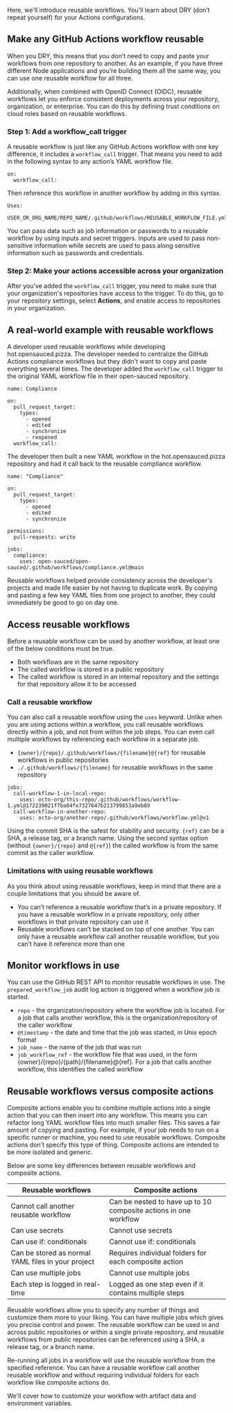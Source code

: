 Here, we'll introduce reusable workflows. You'll learn about DRY (don’t repeat yourself) for your Actions configurations.

## Make any GitHub Actions workflow reusable

When you DRY, this means that you don’t need to copy and paste your workflows from one repository to another. As an example, if you have three different Node applications and you’re building them all the same way, you can use one reusable workflow for all three.

Additionally, when combined with OpenID Connect (OIDC), reusable workflows let you enforce consistent deployments across your repository, organization, or enterprise. You can do this by defining trust conditions on cloud roles based on reusable workflows.

### Step 1: Add a workflow_call trigger

A reusable workflow is just like any GitHub Actions workflow with one key difference, it includes a `workflow_call` trigger. That means you need to add in the following syntax to any action’s YAML workflow file.

```
on:
  workflow_call:
```

Then reference this workflow in another workflow by adding in this syntax.

```
Uses:
  USER_OR_ORG_NAME/REPO_NAME/.github/workflows/REUSABLE_WORKFLOW_FILE.yml@TAG_OR_BRANCH
```

You can pass data such as job information or passwords to a reusable workflow by using inputs and secret triggers. Inputs are used to pass non-sensitive information while secrets are used to pass along sensitive information such as passwords and credentials.

### Step 2: Make your actions accessible across your organization

After you've added the `workflow_call` trigger, you need to make sure that your organization's repositories have access to the trigger. To do this, go to your repository settings, select **Actions**, and enable access to repositories in your organization.

## A real-world example with reusable workflows

A developer used reusable workflows while developing hot.opensauced.pizza. The developer needed to centralize the GitHub Actions compliance workflows but they didn't want to copy and paste everything several times. The developer added the `workflow_call` trigger to the original YAML workflow file in their open-sauced repository.

```
name: Compliance

on:
  pull_request_target:
    types:
      - opened
      - edited
      - synchronize
      - reopened
  workflow_call:
```

The developer then built a new YAML workflow in the hot.opensauced.pizza repository and had it call back to the reusable compliance workflow.

```
name: "Compliance"

on:
  pull_request_target:
    types:
      - opened
      - edited
      - synchronize

permissions:
  pull-requests: write

jobs:
  compliance:
    uses: open-sauced/open-sauced/.github/workflows/compliance.yml@main
```

Reusable workflows helped provide consistency across the developer's projects and made life easier by not having to duplicate work. By copying and pasting a few key YAML files from one project to another, they could immediately be good to go on day one.

## Access reusable workflows

Before a reusable workflow can be used by another workflow, at least one of the below conditions must be true.

- Both workflows are in the same repository
- The called workflow is stored in a public repository
- The called workflow is stored in an internal repository and the settings for that repository allow it to be accessed

### Call a reusable workflow

You can also call a reusable workflow using the `uses` keyword. Unlike when you are using actions within a workflow, you call reusable workflows directly within a job, and not from within the job steps. You can even call multiple workflows by referencing each workflow in a separate job.

- `{owner}/{repo}/.github/workflows/{filename}@{ref}` for reusable workflows in public repositories
- `./.github/workflows/{filename}` for reusable workflows in the same repository

```
jobs:
  call-workflow-1-in-local-repo:
    uses: octo-org/this-repo/.github/workflows/workflow-1.yml@172239021f7ba04fe7327647b213799853a9eb89
  call-workflow-in-another-repo:
    uses: octo-org/another-repo/.github/workflows/workflow.yml@v1
```

Using the commit SHA is the safest for stability and security. `{ref}` can be a SHA, a release tag, or a branch name. Using the second syntax option (without `{owner}/{repo}` and `@{ref}`) the called workflow is from the same commit as the caller workflow.

### Limitations with using reusable workflows

As you think about using reusable workflows, keep in mind that there are a couple limitations that you should be aware of. 

- You can’t reference a reusable workflow that’s in a private repository. If you have a reusable workflow in a private repository, only other workflows in that private repository can use it
- Reusable workflows can’t be stacked on top of one another. You can only have a reusable workflow call another reusable workflow, but you can’t have it reference more than one

## Monitor workflows in use

You can use the GitHub REST API to monitor reusable workflows in use. The `prepared_workflow_job` audit log action is triggered when a workflow job is started. 

- `repo` - the organization/repository where the workflow job is located. For a job that calls another workflow, this is the organization/repository of the caller workflow
- `@timestamp` - the date and time that the job was started, in Unix epoch format
- `job_name` - the name of the job that was run
- `job_workflow_ref` - the workflow file that was used, in the form {owner}/{repo}/{path}/{filename}@{ref}. For a job that calls another workflow, this identifies the called workflow

## Reusable workflows versus composite actions

Composite actions enable you to combine multiple actions into a single action that you can then insert into any workflow. This means you can refactor long YAML workflow files into much smaller files. This saves a fair amount of copying and pasting. For example, if your job needs to run on a specific runner or machine, you need to use reusable workflows. Composite actions don’t specify this type of thing. Composite actions are intended to be more isolated and generic.

Below are some key differences between reusable workflows and composite actions.

|   Reusable workflows    |                                                                                                                   Composite actions                                                                                                                  
|--------------|------------------|
|     Cannot call another reusable workflow     |                                                                                   Can be nested to have up to 10 composite actions in one workflow                                                                                    
| Can use secrets  |                                                                                Cannot use secrets                                                                                
|   Can use if: conditionals   | Cannot use if: conditionals
|  Can be stored as normal YAML files in your project  |                                      Requires individual folders for each composite action                                      
| Can use multiple jobs |                                                       Cannot use multiple jobs
| Each step is logged in real-time |                                                      Logged as one step even if it contains multiple steps

Reusable workflows allow you to specify any number of things and customize them more to your liking. You can have multiple jobs which gives you precise control and power. The reusable workflow can be used in and across public repositories or within a single private repository, and reusable workflows from public repositories can be referenced using a SHA, a release tag, or a branch name. 

Re-running all jobs in a workflow will use the reusable workflow from the specified reference. You can have a reusable workflow call another reusable workflow and without requiring individual folders for each workflow like composite actions do.

We'll cover how to customize your workflow with artifact data and environment variables.
